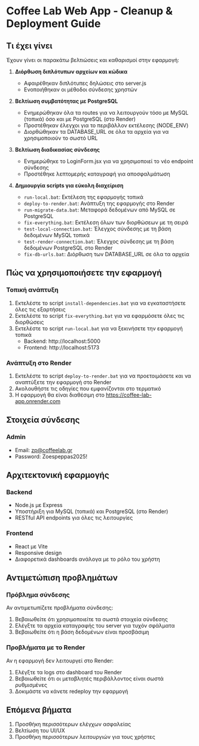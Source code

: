 # Coffee Lab Web App - Cleanup & Deployment Guide

## Τι έχει γίνει

Έχουν γίνει οι παρακάτω βελτιώσεις και καθαρισμοί στην εφαρμογή:

1. **Διόρθωση διπλότυπων αρχείων και κώδικα**
   - Αφαιρέθηκαν διπλότυπες δηλώσεις στο server.js
   - Ενοποιήθηκαν οι μέθοδοι σύνδεσης χρηστών

2. **Βελτίωση συμβατότητας με PostgreSQL**
   - Ενημερώθηκαν όλα τα routes για να λειτουργούν τόσο με MySQL (τοπικά) όσο και με PostgreSQL (στο Render)
   - Προστέθηκαν έλεγχοι για το περιβάλλον εκτέλεσης (NODE_ENV)
   - Διορθώθηκαν τα DATABASE_URL σε όλα τα αρχεία για να χρησιμοποιούν το σωστό URL

3. **Βελτίωση διαδικασίας σύνδεσης**
   - Ενημερώθηκε το LoginForm.jsx για να χρησιμοποιεί το νέο endpoint σύνδεσης
   - Προστέθηκε λεπτομερής καταγραφή για αποσφαλμάτωση

4. **Δημιουργία scripts για εύκολη διαχείριση**
   - `run-local.bat`: Εκτέλεση της εφαρμογής τοπικά
   - `deploy-to-render.bat`: Ανάπτυξη της εφαρμογής στο Render
   - `run-migrate-data.bat`: Μεταφορά δεδομένων από MySQL σε PostgreSQL
   - `fix-everything.bat`: Εκτέλεση όλων των διορθώσεων με τη σειρά
   - `test-local-connection.bat`: Έλεγχος σύνδεσης με τη βάση δεδομένων MySQL τοπικά
   - `test-render-connection.bat`: Έλεγχος σύνδεσης με τη βάση δεδομένων PostgreSQL στο Render
   - `fix-db-urls.bat`: Διόρθωση των DATABASE_URL σε όλα τα αρχεία

## Πώς να χρησιμοποιήσετε την εφαρμογή

### Τοπική ανάπτυξη

1. Εκτελέστε το script `install-dependencies.bat` για να εγκαταστήσετε όλες τις εξαρτήσεις
2. Εκτελέστε το script `fix-everything.bat` για να εφαρμόσετε όλες τις διορθώσεις
3. Εκτελέστε το script `run-local.bat` για να ξεκινήσετε την εφαρμογή τοπικά
   - Backend: http://localhost:5000
   - Frontend: http://localhost:5173

### Ανάπτυξη στο Render

1. Εκτελέστε το script `deploy-to-render.bat` για να προετοιμάσετε και να αναπτύξετε την εφαρμογή στο Render
2. Ακολουθήστε τις οδηγίες που εμφανίζονται στο τερματικό
3. Η εφαρμογή θα είναι διαθέσιμη στο https://coffee-lab-app.onrender.com

## Στοιχεία σύνδεσης

### Admin
- Email: zp@coffeelab.gr
- Password: Zoespeppas2025!

## Αρχιτεκτονική εφαρμογής

### Backend
- Node.js με Express
- Υποστήριξη για MySQL (τοπικά) και PostgreSQL (στο Render)
- RESTful API endpoints για όλες τις λειτουργίες

### Frontend
- React με Vite
- Responsive design
- Διαφορετικά dashboards ανάλογα με το ρόλο του χρήστη

## Αντιμετώπιση προβλημάτων

### Πρόβλημα σύνδεσης
Αν αντιμετωπίζετε προβλήματα σύνδεσης:
1. Βεβαιωθείτε ότι χρησιμοποιείτε τα σωστά στοιχεία σύνδεσης
2. Ελέγξτε τα αρχεία καταγραφής του server για τυχόν σφάλματα
3. Βεβαιωθείτε ότι η βάση δεδομένων είναι προσβάσιμη

### Προβλήματα με το Render
Αν η εφαρμογή δεν λειτουργεί στο Render:
1. Ελέγξτε τα logs στο dashboard του Render
2. Βεβαιωθείτε ότι οι μεταβλητές περιβάλλοντος είναι σωστά ρυθμισμένες
3. Δοκιμάστε να κάνετε redeploy την εφαρμογή

## Επόμενα βήματα

1. Προσθήκη περισσότερων ελέγχων ασφαλείας
2. Βελτίωση του UI/UX
3. Προσθήκη περισσότερων λειτουργιών για τους χρήστες
